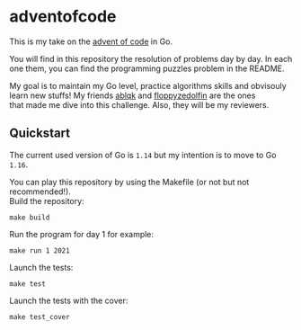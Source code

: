 # adventofcode

This is my take on the [advent of code](https://adventofcode.com/) in Go.

You will find in this repository the resolution of problems day by day.
In each one them, you can find the programming puzzles problem in the README. 

My goal is to maintain my Go level, practice algorithms skills and obvisouly learn new stuffs!
My friends [ablqk](https://github.com/ablqk) and [floppyzedolfin](https://github.com/floppyzedolfin/) are the ones  
that made me dive into this challenge. Also, they will be my reviewers.  

## Quickstart

The current used version of Go is `1.14` but my intention is to move to Go `1.16`.

You can play this repository by using the Makefile (or not but not recommended!).  
Build the repository:

    make build

Run the program for day 1 for example:

    make run 1 2021

Launch the tests:

    make test

Launch the tests with the cover: 

    make test_cover

